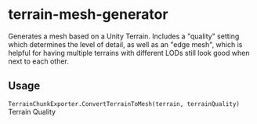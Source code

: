 # terrain-mesh-generator
Generates a mesh based on a Unity Terrain. Includes a "quality" setting which determines the level of detail, as well as an "edge mesh", which is helpful for having multiple terrains with different LODs still look good when next to each other.

## Usage
``TerrainChunkExporter.ConvertTerrainToMesh(terrain, terrainQuality)``
Terrain Quality
